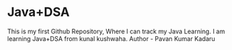 # Java+DSA
This is my first Github Repository, Where I can track my Java Learning.
I am learning Java+DSA from kunal kushwaha.
Author - Pavan Kumar Kadaru
